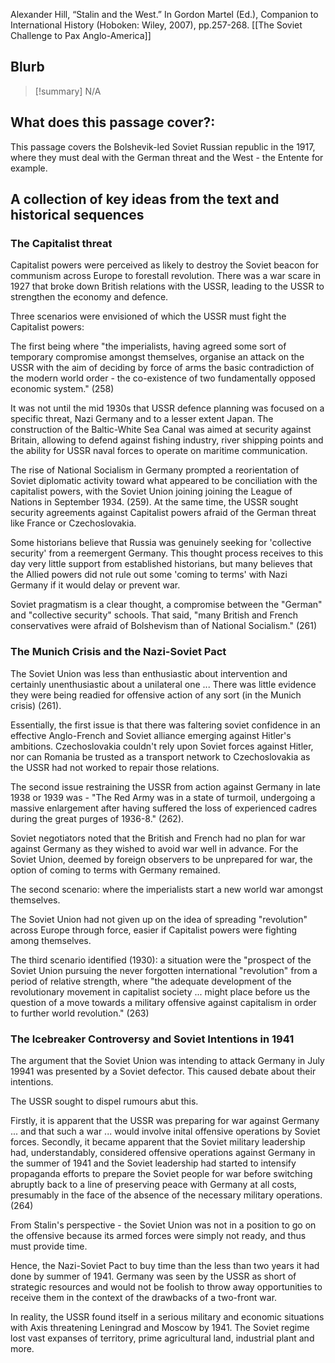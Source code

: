 Alexander Hill, “Stalin and the West.” In Gordon Martel (Ed.), Companion to International History (Hoboken: Wiley, 2007), pp.257-268.
[[The Soviet Challenge to Pax Anglo-America]]

## Blurb

>[!summary]
>N/A

## What does this passage cover?:

This passage covers the Bolshevik-led Soviet Russian republic in the 1917, where they must deal with the German threat and the West - the Entente for example.

## A collection of key ideas from the text and historical sequences

### The Capitalist threat

Capitalist powers were perceived as likely to destroy the Soviet beacon for communism across Europe to forestall revolution. There was a war scare in 1927 that broke down British relations with the USSR, leading to the USSR to strengthen the economy and defence.

Three scenarios were envisioned of which the USSR must fight the Capitalist powers:

The first being where "the imperialists, having agreed some sort of temporary compromise amongst themselves, organise an attack on the USSR with the aim of deciding by force of arms the basic contradiction of the modern world order - the co-existence of two fundamentally opposed economic system." (258)

It was not until the mid 1930s that USSR defence planning was focused on a specific threat, Nazi Germany and to a lesser extent Japan. The construction of the Baltic-White Sea Canal was aimed at security against Britain, allowing to defend against fishing industry, river shipping points and the ability for USSR naval forces to operate on maritime communication.

The rise of National Socialism in Germany prompted a reorientation of Soviet diplomatic activity toward what appeared to be conciliation with the capitalist powers, with the Soviet Union joining joining the League of Nations in September 1934. (259). At the same time, the USSR sought security agreements against Capitalist powers afraid of the German threat like France or Czechoslovakia.

Some historians believe that Russia was genuinely seeking for 'collective security' from a reemergent Germany. This thought process receives to this day very little support from established historians, but many believes that the Allied powers did not rule out some 'coming to terms' with Nazi Germany if it would delay or prevent war.

Soviet pragmatism is a clear thought, a compromise between the "German" and "collective security" schools.  That said, "many British and French conservatives were afraid of Bolshevism than of National Socialism." (261)

### The Munich Crisis and the Nazi-Soviet Pact

The Soviet Union was less than enthusiastic about intervention and certainly unenthusiastic about a unilateral one ... There was little evidence they were being readied for offensive action of any sort (in the Munich crisis) (261).

Essentially, the first issue is that there was faltering soviet confidence in an effective Anglo-French and Soviet alliance emerging against Hitler's ambitions. Czechoslovakia couldn't rely upon Soviet forces against Hitler, nor can Romania be trusted as a transport network to Czechoslovakia as the USSR had not worked to repair those relations.

The second issue restraining the USSR from action against Germany in late 1938 or 1939 was - "The Red Army was in a state of turmoil, undergoing a massive enlargement after having suffered the loss of experienced cadres during the great purges of 1936-8." (262).

Soviet negotiators noted that the British and French had no plan for war against Germany as they wished to avoid war well in advance. For the Soviet Union, deemed by foreign observers to be unprepared for war, the option of coming to terms with Germany remained. 

The second scenario: where the imperialists start a new world war amongst themselves.

The Soviet Union had not given up on the idea of spreading "revolution" across Europe through force, easier if Capitalist powers were fighting among themselves.

The third scenario identified (1930): a situation were the "prospect of the Soviet Union pursuing the never forgotten international "revolution" from a period of relative strength, where "the adequate development of the revolutionary movement in capitalist society ... might place before us the question of a move towards a military offensive against capitalism in order to further world revolution." (263)

### The Icebreaker Controversy and Soviet Intentions in 1941

The argument that the Soviet Union was intending to attack Germany in July 19941 was presented by a Soviet defector. This caused debate about their intentions.

The USSR sought to dispel rumours abut this.

Firstly, it is apparent that the USSR was preparing for war against Germany ... and that such a war ... would involve inital offensive operations by Soviet forces.
Secondly, it became apparent that the Soviet military leadership had, understandably, considered offensive operations against Germany  in the summer of 1941 and the Soviet leadership had started to intensify propaganda efforts to prepare the Soviet people for war before switching abruptly back to a line of preserving peace with Germany at all costs, presumably in the face of the absence of the necessary military operations. (264)

From Stalin's perspective - the Soviet Union was not in a position to go on the offensive because its armed forces were simply not ready, and thus must provide time.

Hence, the Nazi-Soviet Pact to buy time than the less than two years it had done by summer of 1941. Germany was seen by the USSR as short of strategic resources and would not be foolish to throw away opportunities to receive them in the context of the drawbacks of a two-front war.

In reality, the USSR found itself in a serious military and economic situations with Axis threatening Leningrad and Moscow by 1941. The Soviet regime lost vast expanses of territory, prime agricultural land, industrial plant and more.